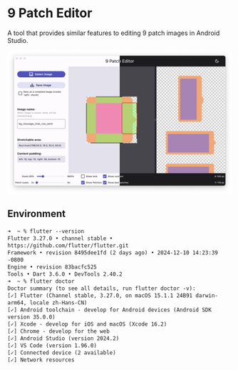 # 9 Patch Editor

A tool that provides similar features to editing 9 patch images in Android Studio.

![Hero Image](hero.webp)

## Environment

```console
➜  ~ % flutter --version
Flutter 3.27.0 • channel stable • https://github.com/flutter/flutter.git
Framework • revision 8495dee1fd (2 days ago) • 2024-12-10 14:23:39 -0800
Engine • revision 83bacfc525
Tools • Dart 3.6.0 • DevTools 2.40.2
➜  ~ % flutter doctor
Doctor summary (to see all details, run flutter doctor -v):
[✓] Flutter (Channel stable, 3.27.0, on macOS 15.1.1 24B91 darwin-arm64, locale zh-Hans-CN)
[✓] Android toolchain - develop for Android devices (Android SDK version 35.0.0)
[✓] Xcode - develop for iOS and macOS (Xcode 16.2)
[✓] Chrome - develop for the web
[✓] Android Studio (version 2024.2)
[✓] VS Code (version 1.96.0)
[✓] Connected device (2 available)
[✓] Network resources
```
